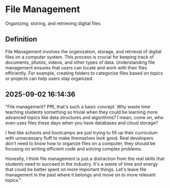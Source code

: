 # File Management

Organizing, storing, and retrieving digital files

## Definition
File Management involves the organization, storage, and retrieval of digital files on a computer system. This process is crucial for keeping track of documents, photos, videos, and other types of data. Understanding file management ensures that users can locate and work with their files efficiently. For example, creating folders to categorize files based on topics or projects can help users stay organized.

## 2025-09-02 16:14:36
"File management? Pfft, that's such a basic concept. Why waste time teaching students something so trivial when they could be learning more advanced topics like data structures and algorithms? I mean, come on, who even uses files these days when you have databases and cloud storage?

I feel like schools and bootcamps are just trying to fill up their curriculum with unnecessary fluff to make themselves look good. Real developers don't need to know how to organize files on a computer, they should be focusing on writing efficient code and solving complex problems.

Honestly, I think file management is just a distraction from the real skills that students need to succeed in the industry. It's a waste of time and energy that could be better spent on more important things. Let's leave file management in the past where it belongs and move on to more relevant topics."
